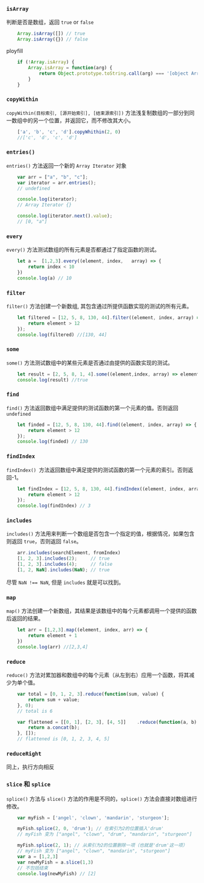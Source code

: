 ### `isArray`
判断是否是数组，返回 `true` or `false`
```javascript
    Array.isArray([]) // true
    Array.isArray({}) // false

```
ployfill
``` javascript
    if (!Array.isArray) {
        Array.isArray = function(arg) {
            return Object.prototype.toString.call(arg) === '[object Array]'
        }
    }
```

### `copyWithin`
`copyWithin(目标索引, [源开始索引], [结束源索引])` 方法浅复制数组的一部分到同一数组中的另一个位置，并返回它，而不修改其大小。
```javascript
    ['a', 'b', 'c', 'd'].copyWhithin(2, 0)
    //['c', 'd', 'c', 'd']
```

### `entries()`
`entries()` 方法返回一个新的 `Array Iterator` 对象
``` javascript
    var arr = ["a", "b", "c"];
    var iterator = arr.entries();
    // undefined

    console.log(iterator);
    // Array Iterator {}

    console.log(iterator.next().value); 
    // [0, "a"]
```

### `every`
`every()` 方法测试数组的所有元素是否都通过了指定函数的测试。

```javascript
    let a =  [1,2,3].every((element, index,   array) => {
        return index < 10
    })
    console.log(a) // 10
```

### `filter`
`filter()` 方法创建一个新数组, 其包含通过所提供函数实现的测试的所有元素。

``` javascript
    let filtered = [12, 5, 8, 130, 44].filter((element, index, array) => {
        return element > 12
    });
    console.log(filtered) //[130, 44]
```

### `some`
`some()` 方法测试数组中的某些元素是否通过由提供的函数实现的测试。 
``` javascript
    let result = [2, 5, 8, 1, 4].some((element,index, array) => element > 5)
    console.log(result) //true
```

### `find`
`find()` 方法返回数组中满足提供的测试函数的第一个元素的值。否则返回 `undefined`

```javascript
    let finded = [12, 5, 8, 130, 44].find((element, index, array) => {
        return element > 12
    });
    console.log(finded) // 130
```

### `findIndex`
`findIndex() `方法返回数组中满足提供的测试函数的第一个元素的索引。否则返回-1。

```javascript
    let findIndex = [12, 5, 8, 130, 44].findIndex((element, index, array) => {
        return element > 12
    });
    console.log(findIndex) // 3
```

### `includes`
`includes()` 方法用来判断一个数组是否包含一个指定的值，根据情况，如果包含则返回 `true`，否则返回 `false`。
``` javascript
    arr.includes(searchElement, fromIndex)
    [1, 2, 3].includes(2);     // true
    [1, 2, 3].includes(4);     // false
    [1, 2, NaN].includes(NaN); // true

```
尽管 `NaN !== NaN`, 但是 `includes` 就是可以找到。

### `map`

`map()` 方法创建一个新数组，其结果是该数组中的每个元素都调用一个提供的函数后返回的结果。

``` javascript
    let arr = [1,2,3].map((element, index, arr) => {
        return element + 1
    })
    console.log(arr) //[2,3,4]
```

### `reduce`
`reduce()` 方法对累加器和数组中的每个元素（从左到右）应用一个函数，将其减少为单个值。
```javascript
    var total = [0, 1, 2, 3].reduce(function(sum, value) {
        return sum + value;
    }, 0);
    // total is 6

    var flattened = [[0, 1], [2, 3], [4, 5]]    .reduce(function(a, b) {
        return a.concat(b);
    }, []);
    // flattened is [0, 1, 2, 3, 4, 5]
```

### `reduceRight`
同上，执行方向相反

### `slice` 和 `splice`
`splice()` 方法与 `slice()` 方法的作用是不同的，`splice()` 方法会直接对数组进行修改。

```javascript
    var myFish = ['angel', 'clown', 'mandarin', 'sturgeon'];

    myFish.splice(2, 0, 'drum'); // 在索引为2的位置插入'drum'
    // myFish 变为 ["angel", "clown", "drum", "mandarin", "sturgeon"]

    myFish.splice(2, 1); // 从索引为2的位置删除一项（也就是'drum'这一项）
    // myFish 变为 ["angel", "clown", "mandarin", "sturgeon"]
    var a = [1,2,3]
    var newMyFish = a.slice(1,3)
    // 不包括结束
    console.log(newMyFish) // [2]

```









